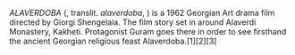 _ALAVERDOBA_ (, translit. _alaverdoba_, ) is a 1962 Georgian Art drama film directed by Giorgi Shengelaia. The film story set in around Alaverdi Monastery, Kakheti. Protagonist Guram goes there in order to see firsthand the ancient Georgian religious feast Alaverdoba.[1][2][3]
